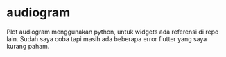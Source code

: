# audiogram

Plot audiogram menggunakan python, untuk widgets ada referensi di repo lain. Sudah saya coba tapi masih ada beberapa error flutter yang saya kurang paham.
